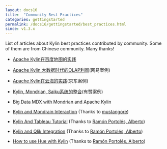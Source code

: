 ```yaml
---
layout: docs16
title:  "Community Best Practices"
categories: gettingstarted
permalink: /docs16/gettingstarted/best_practices.html
since: v1.3.x
---
```


List of articles about Kylin best practices contributed by community. Some of them are from Chinese community. Many thanks!

* [Apache Kylin在百度地图的实践](http://www.infoq.com/cn/articles/practis-of-apache-kylin-in-baidu-map)

* [Apache Kylin 大数据时代的OLAP利器](http://www.bitstech.net/2016/01/04/kylin-olap/)(网易案例)

* [Apache Kylin在云海的实践](http://www.csdn.net/article/2015-11-27/2826343)(京东案例)

* [Kylin, Mondrian, Saiku系统的整合](http://tech.youzan.com/kylin-mondrian-saiku/)(有赞案例)

* [Big Data MDX with Mondrian and Apache Kylin](https://www.inovex.de/fileadmin/files/Vortraege/2015/big-data-mdx-with-mondrian-and-apache-kylin-sebastien-jelsch-pcm-11-2015.pdf)

* [Kylin and Mondrain Interaction](https://github.com/mustangore/kylin-mondrian-interaction) (Thanks to [mustangore](https://github.com/mustangore))

* [Kylin And Tableau Tutorial](https://github.com/albertoRamon/Kylin/tree/master/KylinWithTableau) (Thanks to [Ramón Portolés, Alberto](https://www.linkedin.com/in/alberto-ramon-portoles-a02b523b))

* [Kylin and Qlik Integration](https://github.com/albertoRamon/Kylin/tree/master/KylinWithQlik) (Thanks to [Ramón Portolés, Alberto](https://www.linkedin.com/in/alberto-ramon-portoles-a02b523b))

* [How to use Hue with Kylin](https://github.com/albertoRamon/Kylin/tree/master/KylinWithHue) (Thanks to [Ramón Portolés, Alberto](https://www.linkedin.com/in/alberto-ramon-portoles-a02b523b))